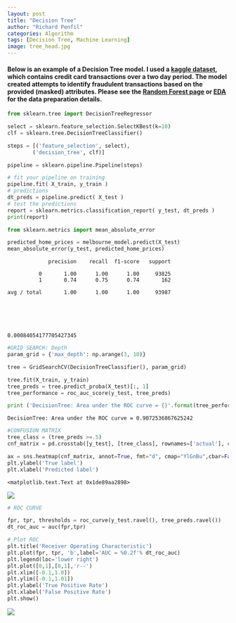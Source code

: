```yaml
---
layout: post
title: "Decision Tree"
author: "Richard Penfil"
categories: Algorithm
tags: [Decision Tree, Machine Learning]
image: tree_head.jpg
---
```


#### Below is an example of a Decision Tree model. I used a [kaggle dataset](https://www.kaggle.com/mlg-ulb/creditcardfraud/data), which contains credit card transactions over a two day period. The model created attempts to identify fraudulent transactions based on the provided (masked) attributes. Please see the [Random Forest page](https://rp4.github.io/algorithm/Random_Forest.html) or [EDA](https://rp4.github.io/algorithm/Exploratory-Data-Analysis.html) for the data preparation details.


```python
from sklearn.tree import DecisionTreeRegressor

select = sklearn.feature_selection.SelectKBest(k=10)
clf = sklearn.tree.DecisionTreeClassifier()

steps = [('feature_selection', select),
        ('decision_tree', clf)]

pipeline = sklearn.pipeline.Pipeline(steps)

# fit your pipeline on training
pipeline.fit( X_train, y_train )
# predictions
dt_preds = pipeline.predict( X_test )
# test the predictions
report = sklearn.metrics.classification_report( y_test, dt_preds )
print(report)

from sklearn.metrics import mean_absolute_error

predicted_home_prices = melbourne_model.predict(X_test)
mean_absolute_error(y_test, predicted_home_prices)
```

                 precision    recall  f1-score   support
    
              0       1.00      1.00      1.00     93825
              1       0.74      0.75      0.74       162
    
    avg / total       1.00      1.00      1.00     93987
    
    




    0.00084054177705427345




```python
#GRID SEARCH: Depth
param_grid = {'max_depth': np.arange(3, 10)}

tree = GridSearchCV(DecisionTreeClassifier(), param_grid)

tree.fit(X_train, y_train)
tree_preds = tree.predict_proba(X_test)[:, 1]
tree_performance = roc_auc_score(y_test, tree_preds)

print ('DecisionTree: Area under the ROC curve = {}'.format(tree_performance))
```

    DecisionTree: Area under the ROC curve = 0.9072536867625242
    


```python
#CONFUSION MATRIX
tree_class = (tree_preds >=.5)
cnf_matrix = pd.crosstab([y_test], [tree_class], rownames=['actual'], colnames=['tree_preds'])

ax = sns.heatmap(cnf_matrix, annot=True, fmt="d", cmap="YlGnBu",cbar=False)
plt.ylabel('True label')
plt.xlabel('Predicted label')
```




    <matplotlib.text.Text at 0x1de89aa2898>




<a href="https://github.com/rp4/rp4.github.io/blob/master/assets/img/DT_Files/Decision_tree_1.png"><img src="{{ site.github.url }}/assets/img/DT_Files/Decision_tree_1.png"></a>



```python
# ROC CURVE

fpr, tpr, thresholds = roc_curve(y_test.ravel(), tree_preds.ravel())
dt_roc_auc = auc(fpr,tpr)

# Plot ROC
plt.title('Receiver Operating Characteristic')
plt.plot(fpr, tpr, 'b',label='AUC = %0.2f'% dt_roc_auc)
plt.legend(loc='lower right')
plt.plot([0,1],[0,1],'r--')
plt.xlim([-0.1,1.0])
plt.ylim([-0.1,1.01])
plt.ylabel('True Positive Rate')
plt.xlabel('False Positive Rate')
plt.show()
```


<a href="https://github.com/rp4/rp4.github.io/blob/master/assets/img/DT_Files/Decision_tree_2.png"><img src="{{ site.github.url }}/assets/img/DT_Files/Decision_tree_2.png"></a>



```python

```
